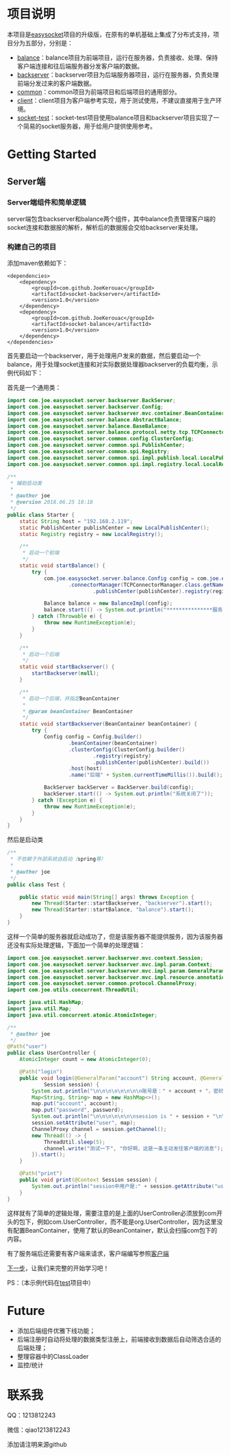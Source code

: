 # 项目说明
本项目是[easysocket](https://github.com/JoeKerouac/easysocket)项目的升级版，在原有的单机基础上集成了分布式支持，项目分为五部分，分别是：
- [balance](https://github.com/JoeKerouac/socket/tree/master/balance)：balance项目为前端项目，运行在服务器，负责接收、处理、保持客户端连接和往后端服务器分发客户端的数据。
- [backserver](https://github.com/JoeKerouac/socket/tree/master/backserver)：backserver项目为后端服务器项目，运行在服务器，负责处理前端分发过来的客户端数据。
- [common](https://github.com/JoeKerouac/socket/tree/master/common)：common项目为前端项目和后端项目的通用部分。
- [client](https://github.com/JoeKerouac/socket/tree/master/client)：client项目为客户端参考实现，用于测试使用，不建议直接用于生产环境。
- [socket-test](https://github.com/JoeKerouac/socket/tree/master/socket-test)：socket-test项目使用balance项目和backserver项目实现了一个简易的socket服务器，用于给用户提供使用参考。

# Getting Started
## Server端
### Server端组件和简单逻辑
server端包含backserver和balance两个组件，其中balance负责管理客户端的socket连接和数据报的解析，解析后的数据报会交给backserver来处理。
### 构建自己的项目
添加maven依赖如下：
```
<dependencies>
    <dependency>
        <groupId>com.github.JoeKerouac</groupId>
        <artifactId>socket-backserver</artifactId>
        <version>1.0</version>
    </dependency>
    <dependency>
        <groupId>com.github.JoeKerouac</groupId>
        <artifactId>socket-balance</artifactId>
        <version>1.0</version>
    </dependency>
</dependencies>
```

首先要启动一个backserver，用于处理用户发来的数据，然后要启动一个balance，用于处理socket连接和对实际数据处理器backserver的负载均衡，示例代码如下：

首先是一个通用类：
```java
import com.joe.easysocket.server.backserver.BackServer;
import com.joe.easysocket.server.backserver.Config;
import com.joe.easysocket.server.backserver.mvc.container.BeanContainer;
import com.joe.easysocket.server.balance.AbstractBalance;
import com.joe.easysocket.server.balance.BaseBalance;
import com.joe.easysocket.server.balance.protocol.netty.tcp.TCPConnectorManager;
import com.joe.easysocket.server.common.config.ClusterConfig;
import com.joe.easysocket.server.common.spi.PublishCenter;
import com.joe.easysocket.server.common.spi.Registry;
import com.joe.easysocket.server.common.spi.impl.publish.local.LocalPublishCenter;
import com.joe.easysocket.server.common.spi.impl.registry.local.LocalRegistry;

/**
 * 辅助启动类
 *
 * @author joe
 * @version 2018.06.25 18:18
 */
public class Starter {
    static String host = "192.168.2.119";
    static PublishCenter publishCenter = new LocalPublishCenter();
    static Registry registry = new LocalRegistry();

    /**
     * 启动一个前端
     */
    static void startBalance() {
        try {
            com.joe.easysocket.server.balance.Config config = com.joe.easysocket.server.balance.Config.builder()
                    .connectorManager(TCPConnectorManager.class.getName()).clusterConfig(ClusterConfig.builder()
                            .publishCenter(publishCenter).registry(registry).build()).port(10051).host(host).build();

            Balance balance = new BalanceImpl(config);
            balance.start(() -> System.out.println("***************服务器关闭了***************"));
        } catch (Throwable e) {
            throw new RuntimeException(e);
        }
    }

    /**
     * 启动一个后端
     */
    static void startBackserver() {
        startBackserver(null);
    }

    /**
     * 启动一个后端，并指定BeanContainer
     *
     * @param beanContainer BeanContainer
     */
    static void startBackserver(BeanContainer beanContainer) {
        try {
            Config config = Config.builder()
                    .beanContainer(beanContainer)
                    .clusterConfig(ClusterConfig.builder()
                            .registry(registry)
                            .publishCenter(publishCenter).build())
                    .host(host)
                    .name("后端" + System.currentTimeMillis()).build();

            BackServer backServer = BackServer.build(config);
            backServer.start(() -> System.out.println("系统关闭了"));
        } catch (Exception e) {
            throw new RuntimeException(e);
        }
    }
}

```
然后是启动类
```java
/**
 * 不依赖于外部系统自启动（spring等）
 *
 * @author joe
 */
public class Test {

    public static void main(String[] args) throws Exception {
        new Thread(Starter::startBackserver, "backserver").start();
        new Thread(Starter::startBalance, "balance").start();
    }
}

```
这样一个简单的服务器就启动成功了，但是该服务器不能提供服务，因为该服务器还没有实际处理逻辑，下面加一个简单的处理逻辑：
```java
import com.joe.easysocket.server.backserver.mvc.context.Session;
import com.joe.easysocket.server.backserver.mvc.impl.param.Context;
import com.joe.easysocket.server.backserver.mvc.impl.param.GeneralParam;
import com.joe.easysocket.server.backserver.mvc.impl.resource.annotation.Path;
import com.joe.easysocket.server.common.protocol.ChannelProxy;
import com.joe.utils.concurrent.ThreadUtil;

import java.util.HashMap;
import java.util.Map;
import java.util.concurrent.atomic.AtomicInteger;

/**
 * @author joe
 */
@Path("user")
public class UserController {
    AtomicInteger count = new AtomicInteger(0);

    @Path("login")
    public void login(@GeneralParam("account") String account, @GeneralParam("password") String password, @Context
            Session session) {
        System.out.println("\n\n\n\n\n\n\n\n账号是：" + account + "，密码是：" + password + "\n\n\n\n\n\n\n\n\n\n\n\n\n");
        Map<String, String> map = new HashMap<>();
        map.put("account", account);
        map.put("password", password);
        System.out.println("\n\n\n\n\n\n\nsession is " + session + "\n\n\n\n\n\n\n");
        session.setAttribute("user", map);
        ChannelProxy channel = session.getChannel();
        new Thread(() -> {
            ThreadUtil.sleep(5);
            channel.write("测试一下", "你好啊，这是一条主动发往客户端的消息");
        }).start();
    }

    @Path("print")
    public void print(@Context Session session) {
        System.out.println("session中用户是:" + session.getAttribute("user"));
    }
}
```
这样就有了简单的逻辑处理，需要注意的是上面的UserController必须放到com开头的包下，例如com.UserController，而不能是org.UserController，因为这里没有配置BeanContainer，使用了默认的BeanContainer，默认会扫描com包下的内容。

有了服务端后还需要有客户端来请求，客户端编写参照[客户端](client/README.md)

[下一步](catalog.md)，让我们来完整的开始学习吧！

PS：（本示例代码在[test](socket-test)项目中）

# Future
- 添加后端组件优雅下线功能；
- 后端注册时自动将处理的数据类型注册上，前端接收到数据后自动筛选合适的后端处理；
- 整理容器中的ClassLoader
- 监控/统计

# 联系我
QQ：1213812243

微信：qiao1213812243

添加请注明来源github